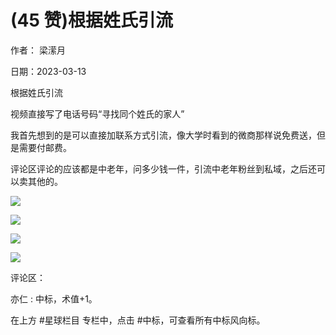 
# (45 赞)根据姓氏引流

作者：  梁潆月

日期：2023-03-13

根据姓氏引流

视频直接写了电话号码“寻找同个姓氏的家人”

我首先想到的是可以直接加联系方式引流，像大学时看到的微商那样说免费送，但是需要付邮费。

评论区评论的应该都是中老年，问多少钱一件，引流中老年粉丝到私域，之后还可以卖其他的。

![](img/zhonglaonian_0124.png)

 

 

![](img/zhonglaonian_0129.png)

 

 

![](img/zhonglaonian_0132.png)

 

 

![](img/zhonglaonian_0137.png)

评论区：

亦仁 : 中标，术值+1。

在上方 #星球栏目  专栏中，点击 #中标，可查看所有中标风向标。
